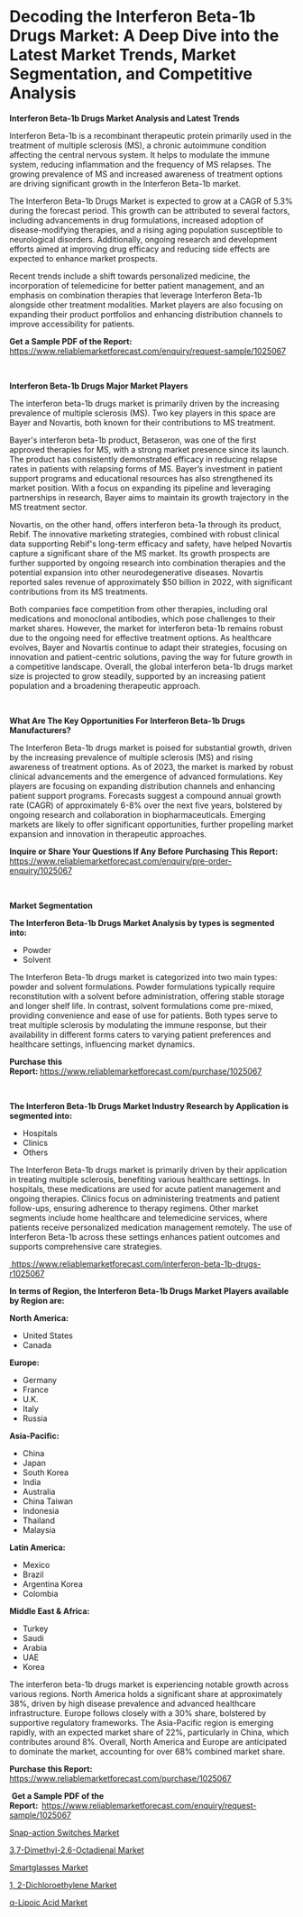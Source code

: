 <p><h1>Decoding the Interferon Beta-1b Drugs Market: A Deep Dive into the Latest Market Trends, Market Segmentation, and Competitive Analysis</h1></p><p><strong>Interferon Beta-1b Drugs Market Analysis and Latest Trends</strong></p>
<p><p>Interferon Beta-1b is a recombinant therapeutic protein primarily used in the treatment of multiple sclerosis (MS), a chronic autoimmune condition affecting the central nervous system. It helps to modulate the immune system, reducing inflammation and the frequency of MS relapses. The growing prevalence of MS and increased awareness of treatment options are driving significant growth in the Interferon Beta-1b market.</p><p>The Interferon Beta-1b Drugs Market is expected to grow at a CAGR of 5.3% during the forecast period. This growth can be attributed to several factors, including advancements in drug formulations, increased adoption of disease-modifying therapies, and a rising aging population susceptible to neurological disorders. Additionally, ongoing research and development efforts aimed at improving drug efficacy and reducing side effects are expected to enhance market prospects.</p><p>Recent trends include a shift towards personalized medicine, the incorporation of telemedicine for better patient management, and an emphasis on combination therapies that leverage Interferon Beta-1b alongside other treatment modalities. Market players are also focusing on expanding their product portfolios and enhancing distribution channels to improve accessibility for patients.</p></p>
<p><strong>Get a Sample PDF of the Report:&nbsp;</strong> <a href="https://www.reliablemarketforecast.com/enquiry/request-sample/1025067?utm_campaign=1130&utm_medium=2&utm_source=Github&utm_content=ia&utm_term=22032025&utm_id=interferon-beta-1b-drugs">https://www.reliablemarketforecast.com/enquiry/request-sample/1025067</a></p>
<p>&nbsp;</p>
<p><strong>Interferon Beta-1b Drugs Major Market Players</strong></p>
<p><p>The interferon beta-1b drugs market is primarily driven by the increasing prevalence of multiple sclerosis (MS). Two key players in this space are Bayer and Novartis, both known for their contributions to MS treatment.</p><p>Bayer's interferon beta-1b product, Betaseron, was one of the first approved therapies for MS, with a strong market presence since its launch. The product has consistently demonstrated efficacy in reducing relapse rates in patients with relapsing forms of MS. Bayer’s investment in patient support programs and educational resources has also strengthened its market position. With a focus on expanding its pipeline and leveraging partnerships in research, Bayer aims to maintain its growth trajectory in the MS treatment sector.</p><p>Novartis, on the other hand, offers interferon beta-1a through its product, Rebif. The innovative marketing strategies, combined with robust clinical data supporting Rebif's long-term efficacy and safety, have helped Novartis capture a significant share of the MS market. Its growth prospects are further supported by ongoing research into combination therapies and the potential expansion into other neurodegenerative diseases. Novartis reported sales revenue of approximately $50 billion in 2022, with significant contributions from its MS treatments.</p><p>Both companies face competition from other therapies, including oral medications and monoclonal antibodies, which pose challenges to their market shares. However, the market for interferon beta-1b remains robust due to the ongoing need for effective treatment options. As healthcare evolves, Bayer and Novartis continue to adapt their strategies, focusing on innovation and patient-centric solutions, paving the way for future growth in a competitive landscape. Overall, the global interferon beta-1b drugs market size is projected to grow steadily, supported by an increasing patient population and a broadening therapeutic approach.</p></p>
<p>&nbsp;</p>
<p><strong>What Are The Key Opportunities For Interferon Beta-1b Drugs Manufacturers?</strong></p>
<p><p>The Interferon Beta-1b drugs market is poised for substantial growth, driven by the increasing prevalence of multiple sclerosis (MS) and rising awareness of treatment options. As of 2023, the market is marked by robust clinical advancements and the emergence of advanced formulations. Key players are focusing on expanding distribution channels and enhancing patient support programs. Forecasts suggest a compound annual growth rate (CAGR) of approximately 6-8% over the next five years, bolstered by ongoing research and collaboration in biopharmaceuticals. Emerging markets are likely to offer significant opportunities, further propelling market expansion and innovation in therapeutic approaches.</p></p>
<p><strong>Inquire or Share Your Questions If Any Before Purchasing This Report:</strong> <a href="https://www.reliablemarketforecast.com/enquiry/pre-order-enquiry/1025067?utm_campaign=1130&utm_medium=2&utm_source=Github&utm_content=ia&utm_term=22032025&utm_id=interferon-beta-1b-drugs">https://www.reliablemarketforecast.com/enquiry/pre-order-enquiry/1025067</a></p>
<p>&nbsp;</p>
<p><strong>Market Segmentation</strong></p>
<p><strong>The Interferon Beta-1b Drugs Market Analysis by types is segmented into:</strong></p>
<p><ul><li>Powder</li><li>Solvent</li></ul></p>
<p><p>The Interferon Beta-1b drugs market is categorized into two main types: powder and solvent formulations. Powder formulations typically require reconstitution with a solvent before administration, offering stable storage and longer shelf life. In contrast, solvent formulations come pre-mixed, providing convenience and ease of use for patients. Both types serve to treat multiple sclerosis by modulating the immune response, but their availability in different forms caters to varying patient preferences and healthcare settings, influencing market dynamics.</p></p>
<p><strong>Purchase this Report:&nbsp;</strong><a href="https://www.reliablemarketforecast.com/purchase/1025067?utm_campaign=1130&utm_medium=2&utm_source=Github&utm_content=ia&utm_term=22032025&utm_id=interferon-beta-1b-drugs">https://www.reliablemarketforecast.com/purchase/1025067</a></p>
<p>&nbsp;</p>
<p><strong>The Interferon Beta-1b Drugs Market Industry Research by Application is segmented into:</strong></p>
<p><ul><li>Hospitals</li><li>Clinics</li><li>Others</li></ul></p>
<p><p>The Interferon Beta-1b drugs market is primarily driven by their application in treating multiple sclerosis, benefiting various healthcare settings. In hospitals, these medications are used for acute patient management and ongoing therapies. Clinics focus on administering treatments and patient follow-ups, ensuring adherence to therapy regimens. Other market segments include home healthcare and telemedicine services, where patients receive personalized medication management remotely. The use of Interferon Beta-1b across these settings enhances patient outcomes and supports comprehensive care strategies.</p></p>
<p><a href="https://www.reliablemarketforecast.com/interferon-beta-1b-drugs-r1025067?utm_campaign=1130&utm_medium=2&utm_source=Github&utm_content=ia&utm_term=22032025&utm_id=interferon-beta-1b-drugs">&nbsp;https://www.reliablemarketforecast.com/interferon-beta-1b-drugs-r1025067</a></p>
<p><strong>In terms of Region, the Interferon Beta-1b Drugs Market Players available by Region are:</strong></p>
<p>
    <p> <strong> North America: </strong>
        <ul>
            <li>United States</li>
            <li>Canada</li>
        </ul>
        </p> 
    <p> <strong> Europe: </strong>
        <ul>
            <li>Germany</li>
            <li>France</li>
            <li>U.K.</li>
            <li>Italy</li>
            <li>Russia</li>
        </ul>
        </p> 
    <p> <strong> Asia-Pacific: </strong>
        <ul>
            <li>China</li>
            <li>Japan</li>
            <li>South Korea</li>
            <li>India</li>
            <li>Australia</li>
            <li>China Taiwan</li>
            <li>Indonesia</li>
            <li>Thailand</li>
            <li>Malaysia</li>
        </ul>
        </p> 
    <p> <strong> Latin America: </strong>
        <ul>
            <li>Mexico</li>
            <li>Brazil</li>
            <li>Argentina Korea</li>
            <li>Colombia</li>
        </ul>
        </p> 
    <p> <strong> Middle East & Africa: </strong>
        <ul>
            <li>Turkey</li>
            <li>Saudi</li>
            <li>Arabia</li>
            <li>UAE</li>
            <li>Korea</li>
        </ul>
    </p>
    </p>
<p><p>The interferon beta-1b drugs market is experiencing notable growth across various regions. North America holds a significant share at approximately 38%, driven by high disease prevalence and advanced healthcare infrastructure. Europe follows closely with a 30% share, bolstered by supportive regulatory frameworks. The Asia-Pacific region is emerging rapidly, with an expected market share of 22%, particularly in China, which contributes around 8%. Overall, North America and Europe are anticipated to dominate the market, accounting for over 68% combined market share.</p></p>
<p><strong>Purchase this Report: </strong><a href="https://www.reliablemarketforecast.com/purchase/1025067?utm_campaign=1130&utm_medium=2&utm_source=Github&utm_content=ia&utm_term=22032025&utm_id=interferon-beta-1b-drugs">https://www.reliablemarketforecast.com/purchase/1025067</a></p>
<p>&nbsp;<strong>Get a Sample PDF of the Report:&nbsp;&nbsp;</strong><a href="https://www.reliablemarketforecast.com/enquiry/request-sample/1025067?utm_campaign=1130&utm_medium=2&utm_source=Github&utm_content=ia&utm_term=22032025&utm_id=interferon-beta-1b-drugs">https://www.reliablemarketforecast.com/enquiry/request-sample/1025067</a></p>
<p><strong></strong></p>
<p><p><a href="https://github.com/dickstoscopg/Market-Research-Report-List-1/blob/main/snap-action-switches-market.md?utm_campaign=1130&utm_medium=2&utm_source=Github&utm_content=ia&utm_term=22032025&utm_id=interferon-beta-1b-drugs">Snap-action Switches Market</a></p><p><a href="https://github.com/geresalgieaz/Market-Research-Report-List-1/blob/main/37-dimethyl-26-octadienal-market.md?utm_campaign=1130&utm_medium=2&utm_source=Github&utm_content=ia&utm_term=22032025&utm_id=interferon-beta-1b-drugs">3,7-Dimethyl-2,6-Octadienal Market</a></p><p><a href="https://github.com/foustzelmsdv/Market-Research-Report-List-1/blob/main/smartglasses-market.md?utm_campaign=1130&utm_medium=2&utm_source=Github&utm_content=ia&utm_term=22032025&utm_id=interferon-beta-1b-drugs">Smartglasses Market</a></p><p><a href="https://github.com/papnider/Market-Research-Report-List-1/blob/main/1-2-dichloroethylene-market.md?utm_campaign=1130&utm_medium=2&utm_source=Github&utm_content=ia&utm_term=22032025&utm_id=interferon-beta-1b-drugs">1, 2-Dichloroethylene Market</a></p><p><a href="https://github.com/ceranamaduvq/Market-Research-Report-List-1/blob/main/a-lipoic-acid-market.md?utm_campaign=1130&utm_medium=2&utm_source=Github&utm_content=ia&utm_term=22032025&utm_id=interferon-beta-1b-drugs">α-Lipoic Acid Market</a></p></p>